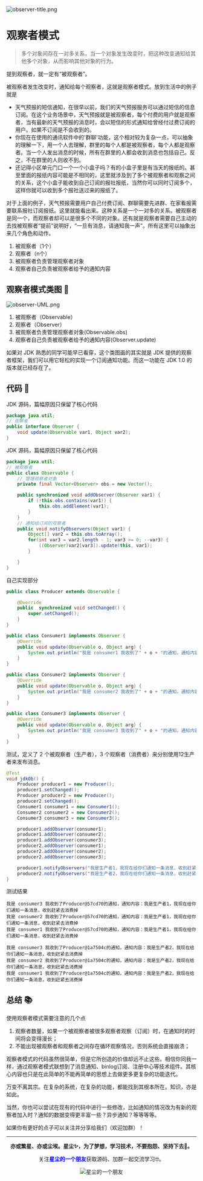 ![observer-title.png](https://i.loli.net/2020/11/24/NYiKTrU5G2BnkEs.png)

# 观察者模式

> 多个对象间存在一对多关系，当一个对象发生改变时，把这种改变通知给其他多个对象，从而影响其他对象的行为。

提到观察者，就一定有“被观察者”。

被观察者发生改变时，通知给每个观察者，这就是观察者模式。放到生活中的例子就是

- 天气预报的短信通知，在很早以前，我们的天气预报服务可以通过短信的信息订阅。在这个业务场景中，天气预报就是被观察者，每个付费的用户就是观察者，当有最新的天气预报的消息时，会以短信的形式通知给曾经付过费订阅的用户。如果不订阅是不会收到的。
- 你现在在使用的通讯软件中的'群聊'功能，这个相对较为复杂一点，可以抽象的理解一下，用一个人去理解，群里的每个人都是被观察者，每个人都是观察者。当一个人发出消息的时候，所有在群里的人都会收到消息也包括自己。反之，不在群里的人则收不到。
- 还记得小区单元门口一个一个小盒子吗？有的小盒子里是有当天的报纸的。甚至里面的报纸内容可能是不相同的，这里就涉及到了多个被观察者和观察之间的关系，这个小盒子能收到自己订阅的报社报纸，当然你可以同时订阅多个，这样你就可以收到多个报社送过来的报纸了。

对于上面的例子，天气预报需要用户自己付费订阅、群聊需要先进群、在家看报需要联系报社订阅报纸。这里就能看出来。这种关系是一个一对多的关系。被观察者是同一个，而观察者却可以是很多个不同的对象。还有就是观察者需要自己主动的去找被观察者“提前”说明好，“一旦有消息，请通知我一声”。所有这里可以抽象出来几个角色和动作。

1. 被观察者（1个）
2. 观察者（n个）
3. 被观察者负责管理观察者对象
4. 观察者自己负责被观察者给予的通知内容

## 观察者模式类图 📌

![observer-UML.png](https://i.loli.net/2020/11/24/ybnYo1RH5wNC9Gk.png)

1. 被观察者（Observable）
2. 观察者（Observer）
3. 被观察者负责管理观察者对象(Observable.obs)
4. 观察者自己负责被观察者给予的通知内容(Observer.update)

如果对 JDK 熟悉的同学可能早已看穿，这个类图画的其实就是 JDK 提供的观察者框架，我们可以用它轻松的实现一个订阅通知功能。而这一功能在 JDK 1.0 的版本就已经存在了。

## 代码 📃

JDK 源码，篇幅原因只保留了核心代码

```java
package java.util;
// 观察者
public interface Observer {
    void update(Observable var1, Object var2);
}
```

JDK 源码，篇幅原因只保留了核心代码

```java
package java.util;
// 被观察者
public class Observable {
	// 管理观察者对象
    private final Vector<Observer> obs = new Vector();

    public synchronized void addObserver(Observer var1) {
        if (!this.obs.contains(var1)) {
            this.obs.addElement(var1);
        }
    }
    // 通知给订阅的观察者
 	public void notifyObservers(Object var1) {
        Object[] var2 = this.obs.toArray();
        for(int var3 = var2.length - 1; var3 >= 0; --var3) {
            ((Observer)var2[var3]).update(this, var1);
        }

    }
}
```

自己实现部分

```java
public class Producer extends Observable {

    @Override
    public  synchronized void setChanged() {
        super.setChanged();
    }
}
```

```java
public class Consumer1 implements Observer {
    @Override
    public void update(Observable o, Object arg) {
        System.out.println("我是 consumer1 我收到了" + o + "的通知，通知内容：" + arg);
    }
}
```

```java
public class Consumer2 implements Observer {
    @Override
    public void update(Observable o, Object arg) {
        System.out.println("我是 consumer2 我收到了" + o + "的通知，通知内容：" + arg);
    }
}
```

```java
public class Consumer3 implements Observer {
    @Override
    public void update(Observable o, Object arg) {
        System.out.println("我是 consumer3 我收到了" + o + "的通知，通知内容：" + arg);
    }
}
```

测试，定义了 2 个被观察者（生产者），3 个观察者（消费者）来分别使用12生产者来发布消息。

```java
@Test
void jdkOb() {
    Producer producer1 = new Producer();
    producer1.setChanged();
    Producer producer2 = new Producer();
    producer2.setChanged();
    Consumer1 consumer1 = new Consumer1();
    Consumer2 consumer2 = new Consumer2();
    Consumer3 consumer3 = new Consumer3();

    producer1.addObserver(consumer1);
    producer1.addObserver(consumer2);
    producer1.addObserver(consumer3);
    producer2.addObserver(consumer1);
    producer2.addObserver(consumer2);
    producer2.addObserver(consumer3);

    producer1.notifyObservers("我是生产者1，我现在给你们通知一条消息，收到赶紧去消费掉");
    producer2.notifyObservers("我是生产者2，我现在给你们通知一条消息，收到赶紧去消费掉");
}
```

测试结果

```text
我是 consumer3 我收到了Producer@57cd70的通知，通知内容：我是生产者1，我现在给你们通知一条消息，收到赶紧去消费掉
我是 consumer2 我收到了Producer@57cd70的通知，通知内容：我是生产者1，我现在给你们通知一条消息，收到赶紧去消费掉
我是 consumer1 我收到了Producer@57cd70的通知，通知内容：我是生产者1，我现在给你们通知一条消息，收到赶紧去消费掉

我是 consumer3 我收到了Producer@1a7504c的通知，通知内容：我是生产者2，我现在给你们通知一条消息，收到赶紧去消费掉
我是 consumer2 我收到了Producer@1a7504c的通知，通知内容：我是生产者2，我现在给你们通知一条消息，收到赶紧去消费掉
我是 consumer1 我收到了Producer@1a7504c的通知，通知内容：我是生产者2，我现在给你们通知一条消息，收到赶紧去消费掉
```



## 总结 📚

使用观察者模式需要注意的几个点

1. 观察者数量，如果一个被观察者被很多观察者观察（订阅）时，在通知时的时间将会变得漫长；
2. 不能出现被观察者和观察者之间存在循环观察情况，否则系统会直接崩溃；

观察者模式的代码虽然很简单，但是它所创造的价值却远不止这些。相信你同我一样，通过观察者模式联想到了消息通知、binlog订阅、注册中心等技术组件。其核心内容也只是在此简单的不能再简单的思想上去做更多更复杂的功能迭代。

万变不离其宗。在复杂的系统，在复杂的功能，都能找到其根本所在。知识，亦是如此。

当然，你也可以尝试在现有的代码中进行一些修改，比如通知的情况改为有新的观察者加入时？通知的数据变得更丰富一些？异步通知？等等等等。

如果你有更好的点子可以关注并分享给我们（欢迎加群）！



----
<div align="center">
    <b>亦或繁星、亦或尘埃。星尘✨，为了梦想，学习技术，不要抱怨、坚持下去💪。</b>
    <p>关注<b style='color:blue'>星尘的一个朋友</b>获取源码、加群一起交流学习🤓。</p>
    <img alt='星尘的一个朋友' src='https://i.loli.net/2020/10/22/7swJfMCPrThebVI.png'/>
</div>
